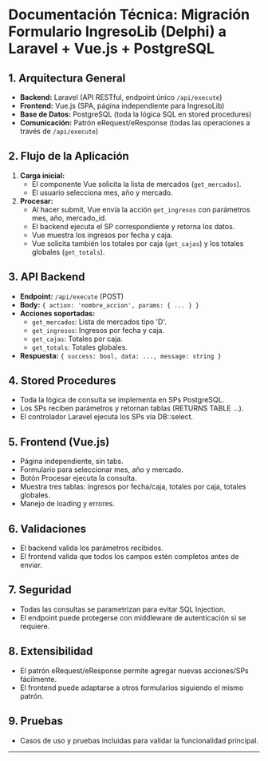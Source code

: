 # Documentación Técnica: Migración Formulario IngresoLib (Delphi) a Laravel + Vue.js + PostgreSQL

## 1. Arquitectura General
- **Backend:** Laravel (API RESTful, endpoint único `/api/execute`)
- **Frontend:** Vue.js (SPA, página independiente para IngresoLib)
- **Base de Datos:** PostgreSQL (toda la lógica SQL en stored procedures)
- **Comunicación:** Patrón eRequest/eResponse (todas las operaciones a través de `/api/execute`)

## 2. Flujo de la Aplicación
1. **Carga inicial:**
   - El componente Vue solicita la lista de mercados (`get_mercados`).
   - El usuario selecciona mes, año y mercado.
2. **Procesar:**
   - Al hacer submit, Vue envía la acción `get_ingresos` con parámetros mes, año, mercado_id.
   - El backend ejecuta el SP correspondiente y retorna los datos.
   - Vue muestra los ingresos por fecha y caja.
   - Vue solicita también los totales por caja (`get_cajas`) y los totales globales (`get_totals`).

## 3. API Backend
- **Endpoint:** `/api/execute` (POST)
- **Body:** `{ action: 'nombre_accion', params: { ... } }`
- **Acciones soportadas:**
  - `get_mercados`: Lista de mercados tipo 'D'.
  - `get_ingresos`: Ingresos por fecha y caja.
  - `get_cajas`: Totales por caja.
  - `get_totals`: Totales globales.
- **Respuesta:** `{ success: bool, data: ..., message: string }`

## 4. Stored Procedures
- Toda la lógica de consulta se implementa en SPs PostgreSQL.
- Los SPs reciben parámetros y retornan tablas (RETURNS TABLE ...).
- El controlador Laravel ejecuta los SPs vía DB::select.

## 5. Frontend (Vue.js)
- Página independiente, sin tabs.
- Formulario para seleccionar mes, año y mercado.
- Botón Procesar ejecuta la consulta.
- Muestra tres tablas: ingresos por fecha/caja, totales por caja, totales globales.
- Manejo de loading y errores.

## 6. Validaciones
- El backend valida los parámetros recibidos.
- El frontend valida que todos los campos estén completos antes de enviar.

## 7. Seguridad
- Todas las consultas se parametrizan para evitar SQL Injection.
- El endpoint puede protegerse con middleware de autenticación si se requiere.

## 8. Extensibilidad
- El patrón eRequest/eResponse permite agregar nuevas acciones/SPs fácilmente.
- El frontend puede adaptarse a otros formularios siguiendo el mismo patrón.

## 9. Pruebas
- Casos de uso y pruebas incluidas para validar la funcionalidad principal.

---
